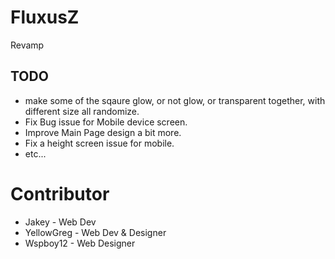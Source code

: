 # FluxusZ
Revamp

## TODO
- make some of the sqaure glow, or not glow, or transparent together, with different size all randomize.
- Fix Bug issue for Mobile device screen.
- Improve Main Page design a bit more.
- Fix a height screen issue for mobile.
- etc...

# Contributor
- Jakey - Web Dev
- YellowGreg - Web Dev & Designer
- Wspboy12 - Web Designer
